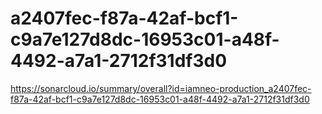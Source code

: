 # a2407fec-f87a-42af-bcf1-c9a7e127d8dc-16953c01-a48f-4492-a7a1-2712f31df3d0
https://sonarcloud.io/summary/overall?id=iamneo-production_a2407fec-f87a-42af-bcf1-c9a7e127d8dc-16953c01-a48f-4492-a7a1-2712f31df3d0
